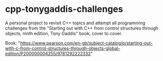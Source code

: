 # cpp-tonygaddis-challenges


A personal project to revisit C++ topics and attempt all programming challenges from the "Starting out with C++ from control structures through objects, ninth edition, Tony Gaddis" book, cover to cover.

Book: "https://www.pearson.com/en-gb/subject-catalog/p/starting-out-with-c-from-control-structures-through-objects-global-edition/P200000004255/9781292222332"
